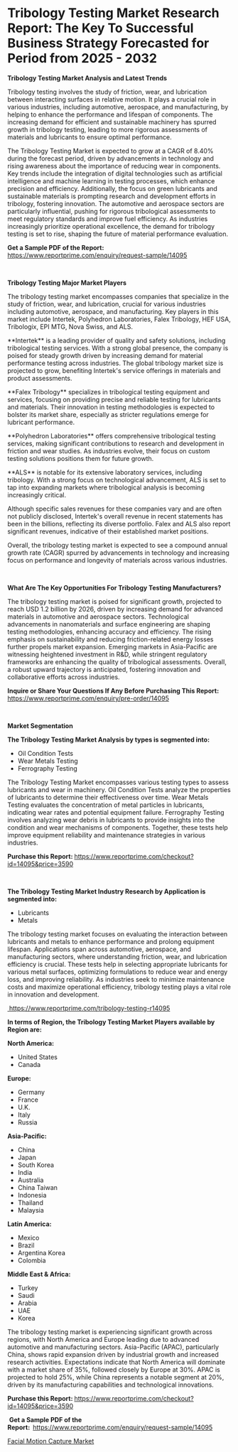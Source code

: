 <p><h1>Tribology Testing Market Research Report: The Key To Successful Business Strategy Forecasted for Period from 2025 - 2032</h1></p><p><strong>Tribology Testing Market Analysis and Latest Trends</strong></p>
<p><p>Tribology testing involves the study of friction, wear, and lubrication between interacting surfaces in relative motion. It plays a crucial role in various industries, including automotive, aerospace, and manufacturing, by helping to enhance the performance and lifespan of components. The increasing demand for efficient and sustainable machinery has spurred growth in tribology testing, leading to more rigorous assessments of materials and lubricants to ensure optimal performance.</p><p>The Tribology Testing Market is expected to grow at a CAGR of 8.40% during the forecast period, driven by advancements in technology and rising awareness about the importance of reducing wear in components. Key trends include the integration of digital technologies such as artificial intelligence and machine learning in testing processes, which enhance precision and efficiency. Additionally, the focus on green lubricants and sustainable materials is prompting research and development efforts in tribology, fostering innovation. The automotive and aerospace sectors are particularly influential, pushing for rigorous tribological assessments to meet regulatory standards and improve fuel efficiency. As industries increasingly prioritize operational excellence, the demand for tribology testing is set to rise, shaping the future of material performance evaluation.</p></p>
<p><strong>Get a Sample PDF of the Report:&nbsp;</strong> <a href="https://www.reportprime.com/enquiry/request-sample/14095?utm_campaign=3523&utm_medium=2&utm_source=Github&utm_content=ia&utm_term=20032025&utm_id=tribology-testing">https://www.reportprime.com/enquiry/request-sample/14095</a></p>
<p>&nbsp;</p>
<p><strong>Tribology Testing Major Market Players</strong></p>
<p><p>The tribology testing market encompasses companies that specialize in the study of friction, wear, and lubrication, crucial for various industries including automotive, aerospace, and manufacturing. Key players in this market include Intertek, Polyhedron Laboratories, Falex Tribology, HEF USA, Tribologix, EPI MTG, Nova Swiss, and ALS.</p><p>**Intertek** is a leading provider of quality and safety solutions, including tribological testing services. With a strong global presence, the company is poised for steady growth driven by increasing demand for material performance testing across industries. The global tribology market size is projected to grow, benefiting Intertek's service offerings in materials and product assessments.</p><p>**Falex Tribology** specializes in tribological testing equipment and services, focusing on providing precise and reliable testing for lubricants and materials. Their innovation in testing methodologies is expected to bolster its market share, especially as stricter regulations emerge for lubricant performance.</p><p>**Polyhedron Laboratories** offers comprehensive tribological testing services, making significant contributions to research and development in friction and wear studies. As industries evolve, their focus on custom testing solutions positions them for future growth.</p><p>**ALS** is notable for its extensive laboratory services, including tribology. With a strong focus on technological advancement, ALS is set to tap into expanding markets where tribological analysis is becoming increasingly critical.</p><p>Although specific sales revenues for these companies vary and are often not publicly disclosed, Intertek's overall revenue in recent statements has been in the billions, reflecting its diverse portfolio. Falex and ALS also report significant revenues, indicative of their established market positions. </p><p>Overall, the tribology testing market is expected to see a compound annual growth rate (CAGR) spurred by advancements in technology and increasing focus on performance and longevity of materials across various industries.</p></p>
<p>&nbsp;</p>
<p><strong>What Are The Key Opportunities For Tribology Testing Manufacturers?</strong></p>
<p><p>The tribology testing market is poised for significant growth, projected to reach USD 1.2 billion by 2026, driven by increasing demand for advanced materials in automotive and aerospace sectors. Technological advancements in nanomaterials and surface engineering are shaping testing methodologies, enhancing accuracy and efficiency. The rising emphasis on sustainability and reducing friction-related energy losses further propels market expansion. Emerging markets in Asia-Pacific are witnessing heightened investment in R&D, while stringent regulatory frameworks are enhancing the quality of tribological assessments. Overall, a robust upward trajectory is anticipated, fostering innovation and collaborative efforts across industries.</p></p>
<p><strong>Inquire or Share Your Questions If Any Before Purchasing This Report:</strong> <a href="https://www.reportprime.com/enquiry/pre-order/14095?utm_campaign=3523&utm_medium=2&utm_source=Github&utm_content=ia&utm_term=20032025&utm_id=tribology-testing">https://www.reportprime.com/enquiry/pre-order/14095</a></p>
<p>&nbsp;</p>
<p><strong>Market Segmentation</strong></p>
<p><strong>The Tribology Testing Market Analysis by types is segmented into:</strong></p>
<p><ul><li>Oil Condition Tests</li><li>Wear Metals Testing</li><li>Ferrography Testing</li></ul></p>
<p><p>The Tribology Testing Market encompasses various testing types to assess lubricants and wear in machinery. Oil Condition Tests analyze the properties of lubricants to determine their effectiveness over time. Wear Metals Testing evaluates the concentration of metal particles in lubricants, indicating wear rates and potential equipment failure. Ferrography Testing involves analyzing wear debris in lubricants to provide insights into the condition and wear mechanisms of components. Together, these tests help improve equipment reliability and maintenance strategies in various industries.</p></p>
<p><strong>Purchase this Report:&nbsp;</strong><a href="https://www.reportprime.com/checkout?id=14095&price=3590&utm_campaign=3523&utm_medium=2&utm_source=Github&utm_content=ia&utm_term=20032025&utm_id=tribology-testing">https://www.reportprime.com/checkout?id=14095&price=3590</a></p>
<p>&nbsp;</p>
<p><strong>The Tribology Testing Market Industry Research by Application is segmented into:</strong></p>
<p><ul><li>Lubricants</li><li>Metals</li></ul></p>
<p><p>The tribology testing market focuses on evaluating the interaction between lubricants and metals to enhance performance and prolong equipment lifespan. Applications span across automotive, aerospace, and manufacturing sectors, where understanding friction, wear, and lubrication efficiency is crucial. These tests help in selecting appropriate lubricants for various metal surfaces, optimizing formulations to reduce wear and energy loss, and improving reliability. As industries seek to minimize maintenance costs and maximize operational efficiency, tribology testing plays a vital role in innovation and development.</p></p>
<p><a href="https://www.reportprime.com/tribology-testing-r14095?utm_campaign=3523&utm_medium=2&utm_source=Github&utm_content=ia&utm_term=20032025&utm_id=tribology-testing">&nbsp;https://www.reportprime.com/tribology-testing-r14095</a></p>
<p><strong>In terms of Region, the Tribology Testing Market Players available by Region are:</strong></p>
<p>
    <p> <strong> North America: </strong>
        <ul>
            <li>United States</li>
            <li>Canada</li>
        </ul>
        </p> 
    <p> <strong> Europe: </strong>
        <ul>
            <li>Germany</li>
            <li>France</li>
            <li>U.K.</li>
            <li>Italy</li>
            <li>Russia</li>
        </ul>
        </p> 
    <p> <strong> Asia-Pacific: </strong>
        <ul>
            <li>China</li>
            <li>Japan</li>
            <li>South Korea</li>
            <li>India</li>
            <li>Australia</li>
            <li>China Taiwan</li>
            <li>Indonesia</li>
            <li>Thailand</li>
            <li>Malaysia</li>
        </ul>
        </p> 
    <p> <strong> Latin America: </strong>
        <ul>
            <li>Mexico</li>
            <li>Brazil</li>
            <li>Argentina Korea</li>
            <li>Colombia</li>
        </ul>
        </p> 
    <p> <strong> Middle East & Africa: </strong>
        <ul>
            <li>Turkey</li>
            <li>Saudi</li>
            <li>Arabia</li>
            <li>UAE</li>
            <li>Korea</li>
        </ul>
    </p>
    </p>
<p><p>The tribology testing market is experiencing significant growth across regions, with North America and Europe leading due to advanced automotive and manufacturing sectors. Asia-Pacific (APAC), particularly China, shows rapid expansion driven by industrial growth and increased research activities. Expectations indicate that North America will dominate with a market share of 35%, followed closely by Europe at 30%. APAC is projected to hold 25%, while China represents a notable segment at 20%, driven by its manufacturing capabilities and technological innovations.</p></p>
<p><strong>Purchase this Report: </strong><a href="https://www.reportprime.com/checkout?id=14095&price=3590&utm_campaign=3523&utm_medium=2&utm_source=Github&utm_content=ia&utm_term=20032025&utm_id=tribology-testing">https://www.reportprime.com/checkout?id=14095&price=3590</a></p>
<p>&nbsp;<strong>Get a Sample PDF of the Report:&nbsp;&nbsp;</strong><a href="https://www.reportprime.com/enquiry/request-sample/14095?utm_campaign=3523&utm_medium=2&utm_source=Github&utm_content=ia&utm_term=20032025&utm_id=tribology-testing">https://www.reportprime.com/enquiry/request-sample/14095</a></p>
<p><strong></strong></p>
<p><p><a href="https://github.com/peggiputra7o/Market-Research-Report-List-1/blob/main/facial-motion-capture-market.md?utm_campaign=3523&utm_medium=2&utm_source=Github&utm_content=ia&utm_term=20032025&utm_id=tribology-testing">Facial Motion Capture Market</a></p></p>